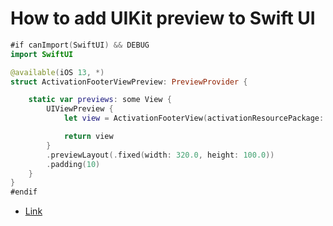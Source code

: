 # How to add UIKit preview to Swift UI


```swift
#if canImport(SwiftUI) && DEBUG
import SwiftUI

@available(iOS 13, *)
struct ActivationFooterViewPreview: PreviewProvider {

    static var previews: some View {
        UIViewPreview {
            let view = ActivationFooterView(activationResourcePackage: HitronActivationData().activationPackage)

            return view
        }
        .previewLayout(.fixed(width: 320.0, height: 100.0))
        .padding(10)
    }
}
#endif
```

- [Link](https://nshipster.com/swiftui-previews/)